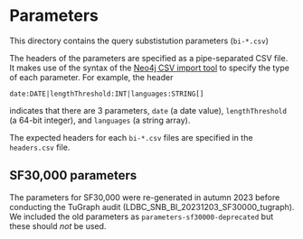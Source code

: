 # Parameters

This directory contains the query substistution parameters (`bi-*.csv`)

The headers of the parameters are specified as a pipe-separated CSV file. It makes use of the syntax of the [Neo4j CSV import tool](https://neo4j.com/docs/operations-manual/4.2/tools/neo4j-admin-import/#import-tool-header-format) to specify the type of each parameter. For example, the header

```
date:DATE|lengthThreshold:INT|languages:STRING[]
```

indicates that there are 3 parameters, `date` (a date value), `lengthThreshold` (a 64-bit integer), and `languages` (a string array).

The expected headers for each `bi-*.csv` files are specified in the `headers.csv` file.

## SF30,000 parameters

The parameters for SF30,000 were re-generated in autumn 2023 before conducting the TuGraph audit (LDBC_SNB_BI_20231203_SF30000_tugraph).
We included the old parameters as `parameters-sf30000-deprecated` but these should *not* be used.
